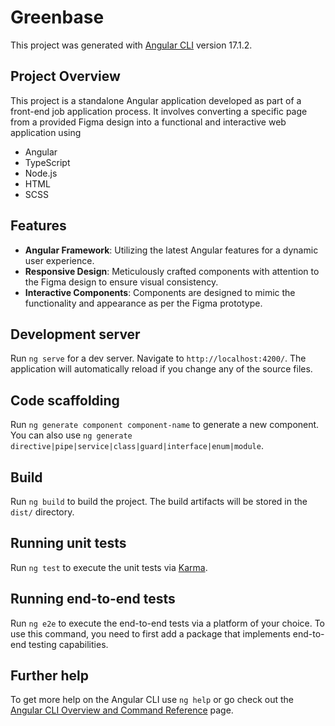 # Greenbase

This project was generated with [Angular CLI](https://github.com/angular/angular-cli) version 17.1.2.

## Project Overview

This project is a standalone Angular application developed as part of a front-end job application process. It involves converting a specific page from a provided Figma design into a functional and interactive web application using

- Angular
- TypeScript
- Node.js
- HTML
- SCSS

## Features

- **Angular Framework**: Utilizing the latest Angular features for a dynamic user experience.
- **Responsive Design**: Meticulously crafted components with attention to the Figma design to ensure visual consistency.
- **Interactive Components**: Components are designed to mimic the functionality and appearance as per the Figma prototype.

## Development server

Run `ng serve` for a dev server. Navigate to `http://localhost:4200/`. The application will automatically reload if you change any of the source files.

## Code scaffolding

Run `ng generate component component-name` to generate a new component. You can also use `ng generate directive|pipe|service|class|guard|interface|enum|module`.

## Build

Run `ng build` to build the project. The build artifacts will be stored in the `dist/` directory.

## Running unit tests

Run `ng test` to execute the unit tests via [Karma](https://karma-runner.github.io).

## Running end-to-end tests

Run `ng e2e` to execute the end-to-end tests via a platform of your choice. To use this command, you need to first add a package that implements end-to-end testing capabilities.

## Further help

To get more help on the Angular CLI use `ng help` or go check out the [Angular CLI Overview and Command Reference](https://angular.io/cli) page.
